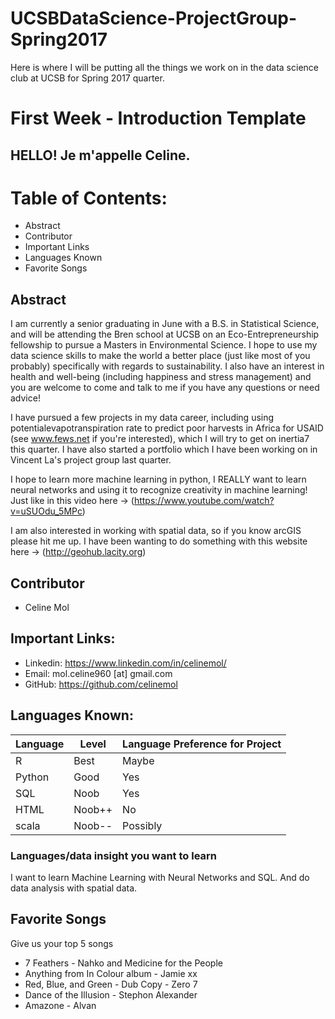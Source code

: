 # UCSBDataScience-ProjectGroup-Spring2017
Here is where I will be putting all the things we work on in the data science club at UCSB for Spring 2017 quarter.

# First Week - Introduction Template
## HELLO! Je m'appelle Celine.

# Table of Contents:
+ Abstract
+ Contributor
+ Important Links
+ Languages Known
+ Favorite Songs

## Abstract
I am currently a senior graduating in June with a B.S. in Statistical Science, and will be attending the Bren school at UCSB on an Eco-Entrepreneurship fellowship to pursue a Masters in Environmental Science. I hope to use my data science skills to make the world a better place (just like most of you probably) specifically with regards to sustainability. I also have an interest in health and well-being (including happiness and stress management) and you are welcome to come and talk to me if you have any questions or need advice!

I have pursued a few projects in my data career, including using potentialevapotranspiration rate to predict poor harvests in Africa for USAID (see www.fews.net if you're interested), which I will try to get on inertia7 this quarter. I have also started a portfolio which I have been working on in Vincent La's project group last quarter.

I hope to learn more machine learning in python, I REALLY want to learn neural networks and using it to recognize creativity in machine learning! Just like in this video here -> (https://www.youtube.com/watch?v=uSUOdu_5MPc)

I am also interested in working with spatial data, so if you know arcGIS please hit me up. I have been wanting to do something with this website here -> (http://geohub.lacity.org)

## Contributor 
- Celine Mol 

## Important Links:
+ Linkedin: https://www.linkedin.com/in/celinemol/
+ Email: mol.celine960 [at] gmail.com
+ GitHub: https://github.com/celinemol

## Languages Known:

| Language| Level | Language Preference for Project | 
|---------|-------|--------| 
| R 	 | Best  | Maybe    | 
| Python | Good | Yes |
| SQL    | Noob  | Yes    | 
| HTML   | Noob++ | No    | 
| scala  | Noob-- | Possibly |

### Languages/data insight  you want to learn

I want to learn Machine Learning with Neural Networks and SQL. And do data analysis with spatial data.

## Favorite Songs
Give us your top 5 songs

+ 7 Feathers - Nahko and Medicine for the People
+ Anything from In Colour album - Jamie xx 
+ Red, Blue, and Green - Dub Copy - Zero 7
+ Dance of the Illusion - Stephon Alexander
+ Amazone - Alvan



